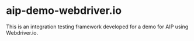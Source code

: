 # aip-demo-webdriver.io
This is an integration testing framework developed for a demo for AIP using Webdriver.io.
